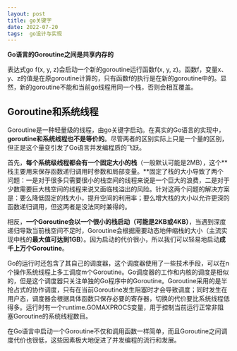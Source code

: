 ```yaml
---
layout: post
title: go关键字
date: 2022-07-20
tags:  go设计与实现 
---
```





**Go语言的Goroutine之间是共享内存的**


表达式go f(x, y, z)会启动一个新的goroutine运行函数f(x, y, z)。函数f，变量x、y、z的值是在原goroutine计算的，只有函数f的执行是在新的goroutine中的。显然，新的goroutine不能和当前go线程用同一个栈，否则会相互覆盖。

## Goroutine和系统线程
Goroutine是一种轻量级的线程，由go关键字启动。在真实的Go语言的实现中，**goroutine和系统线程也不是等价的**。尽管两者的区别实际上只是一个量的区别，但正是这个量变引发了Go语言并发编程质的飞跃。

首先，**每个系统级线程都会有一个固定大小的栈**（一般默认可能是2MB），这个**栈主要用来保存函数递归调用时参数和局部变量。**固定了栈的大小导致了两个问题：一是对于很多只需要很小的栈空间的线程来说是一个巨大的浪费，二是对于少数需要巨大栈空间的线程来说又面临栈溢出的风险。针对这两个问题的解决方案是：要么降低固定的栈大小，提升空间的利用率；要么增大栈的大小以允许更深的函数递归调用，但这两者是没法同时兼得的。

相反，**一个Goroutine会以一个很小的栈启动（可能是2KB或4KB）**，当遇到深度递归导致当前栈空间不足时，Goroutine会根据需要动态地伸缩栈的大小（主流实现中栈的**最大值可达到1GB**）。因为启动的代价很小，所以我们可以轻易地启动**成千上万个Goroutine**。

Go的运行时还包含了其自己的调度器，这个调度器使用了一些技术手段，可以在n个操作系统线程上多工调度m个Goroutine。Go调度器的工作和内核的调度是相似的，但是这个调度器只关注单独的Go程序中的Goroutine。Goroutine采用的是半抢占式的协作调度，只有在当前Goroutine发生阻塞时才会导致调度；同时发生在用户态，调度器会根据具体函数只保存必要的寄存器，切换的代价要比系统线程低得多。运行时有一个runtime.GOMAXPROCS变量，用于控制当前运行正常非阻塞Goroutine的系统线程数目。

在Go语言中启动一个Goroutine不仅和调用函数一样简单，而且Goroutine之间调度代价也很低，这些因素极大地促进了并发编程的流行和发展。